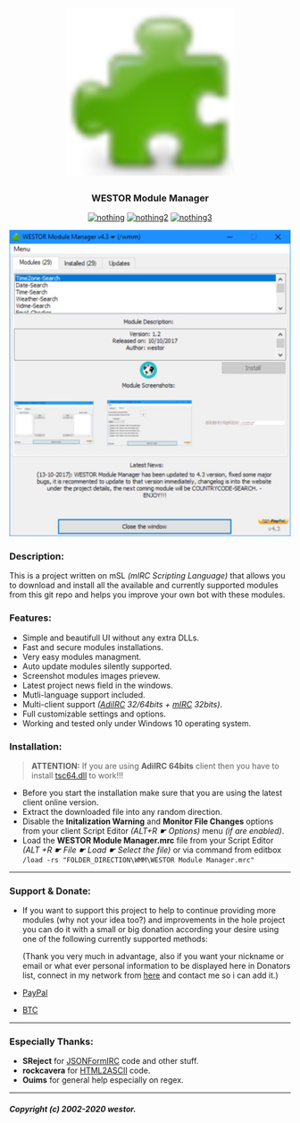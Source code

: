 <h1 align="center">
	<img
		width="300"
		alt="The Lounge"
		src="https://github.com/westor7/wmm/blob/master/images/wmm_180x180.png">
</h1>

<h3 align="center">
	WESTOR Module Manager
</h3>

<p align="center">
	<a href="https://paypal.me/westor"><img
		alt="nothing"
		src="https://img.shields.io/badge/Donate-PayPal-blue.svg"></a>
	<a href="https://github.com/westor7/wmm/blob/master/images/btc_address.png"><img
		alt="nothing2"
		src="https://img.shields.io/badge/Donate-BTC-orange.svg"></a>
	<a href="https://kiwiirc.com/nextclient/real.chatnet.gr:+6697?nick=mSL-??&amp;theme=nightswatch&amp;channel=#mSL"><img
		alt="nothing3"
		src="https://img.shields.io/badge/Contact-IRC-red.svg"></a>
</p>

<p align="center">
	<img src="https://github.com/westor7/wmm/blob/master/images/wmm_2.jpg" width="550">
</p>

### Description:

This is a project written on mSL *(mIRC Scripting Language)* that allows you to download and install all the available and currently supported modules from this git repo and helps you improve your own bot with these modules.

### Features:

- Simple and beautifull UI without any extra DLLs.
- Fast and secure modules installations.
- Very easy modules managment.
- Auto update modules silently supported.
- Screenshot modules images prievew.
- Latest project news field in the windows.
- Mutli-language support included.
- Multi-client support *([AdiIRC](https://adiirc.com) 32/64bits + [mIRC](https://mirc.com) 32bits)*.
- Full customizable settings and options.
- Working and tested only under Windows 10 operating system.

### Installation:

> **ATTENTION:** If you are using **AdiIRC 64bits** client then you have to install [tsc64.dll](https://tablacus.github.io/scriptcontrol_en.html) to work!!!

- Before you start the installation make sure that you are using the latest client online version.
- Extract the downloaded file into any random direction.
- Disable the **Initalization Warning** and **Monitor File Changes** options from your client Script Editor *(ALT+R ☛ Options)* menu *(if are enabled)*.
- Load the **WESTOR Module Manager.mrc** file from your Script Editor *(ALT +R ☛ File ☛ Load ☛ Select the file)* or via command from editbox ``/load -rs "FOLDER_DIRECTION\WMM\WESTOR Module Manager.mrc"``

------------

### Support & Donate:

- If you want to support this project to help to continue providing more modules (why not your idea too?)
  and improvements in the hole project you can do it with a small or big donation according your desire
  using one of the following currently supported methods:
  
  (Thank you very much in advantage, also if you want your nickname or email or what ever personal information to be displayed here in Donators list, connect in my network from [here](https://kiwiirc.com/nextclient/real.chatnet.gr:+6697?nick=mSL-??&amp;theme=nightswatch&amp;channel=#mSL) and contact me so i can add it.)

- [PayPal](https://paypal.me/westor)
- [BTC](https://raw.githubusercontent.com/westor7/wmm/master/images/btc_address.png)

------------

### Especially Thanks:

- **SReject** for [JSONFormIRC](https://github.com/SReject/JSON-For-Mirc) code and other stuff.
- **rockcavera** for [HTML2ASCII](http://hawkee.com/snippet/17963/) code.
- **Ouims** for general help especially on regex.

------------

##### Copyright (c) 2002-2020 westor.